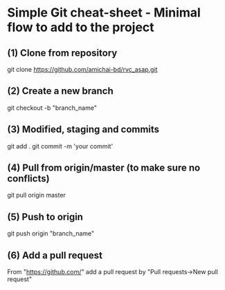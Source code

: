 # Simple Git cheat-sheet - Minimal flow to add to the project 
## (1) Clone from repository  
git clone https://github.com/amichai-bd/rvc_asap.git

## (2) Create a new branch  
git checkout -b "branch_name"
  
## (3) Modified, staging and commits  
git add .
git commit -m 'your commit'  
  
## (4) Pull from origin/master (to make sure no conflicts)  
git pull origin master
  
## (5) Push to origin
git push origin "branch_name"

## (6) Add a pull request
From "https://github.com/" add a pull request by "Pull requests->New pull request"